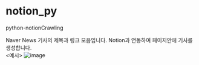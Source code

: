 # notion_py
python-notionCrawling

Naver News 기사의 제목과 링크 모음입니다.
Notion과 연동하여 페이지안에 기사를 생성합니다.<br>
<예시>
![image](https://github.com/poriz/notion_py/assets/36216087/9570589e-e3a3-4124-8959-1e1808e0aa91)
